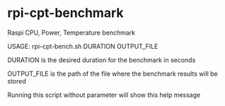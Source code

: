 # rpi-cpt-benchmark
Raspi CPU, Power, Temperature benchmark

USAGE: rpi-cpt-bench.sh DURATION OUTPUT_FILE

DURATION is the desired duration for the benchmark in seconds

OUTPUT_FILE is the path of the file where the benchmark results will be stored

Running this script without parameter will show this help message
